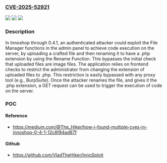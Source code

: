 ### [CVE-2025-52921](https://cve.mitre.org/cgi-bin/cvename.cgi?name=CVE-2025-52921)
![](https://img.shields.io/static/v1?label=Product&message=InnoShop&color=blue)
![](https://img.shields.io/static/v1?label=Version&message=0%20&color=brightgreen)
![](https://img.shields.io/static/v1?label=Vulnerability&message=CWE-420%20Unprotected%20Alternate%20Channel&color=brightgreen)

### Description

In Innoshop through 0.4.1, an authenticated attacker could exploit the File Manager functions in the admin panel to achieve code execution on the server, by uploading a crafted file and then renaming it to have a .php extension by using the Rename Function. This bypasses the initial check that uploaded files are image files. The application relies on frontend checks to restrict the administrator from changing the extension of uploaded files to .php. This restriction is easily bypassed with any proxy tool (e.g., BurpSuite). Once the attacker renames the file, and gives it the .php extension, a GET request can be used to trigger the execution of code on the server.

### POC

#### Reference
- https://medium.com/@The_Hiker/how-i-found-multiple-cves-in-innoshop-0-4-1-12c8f84ad87f

#### Github
- https://github.com/VladTheHiker/InnoSploit

